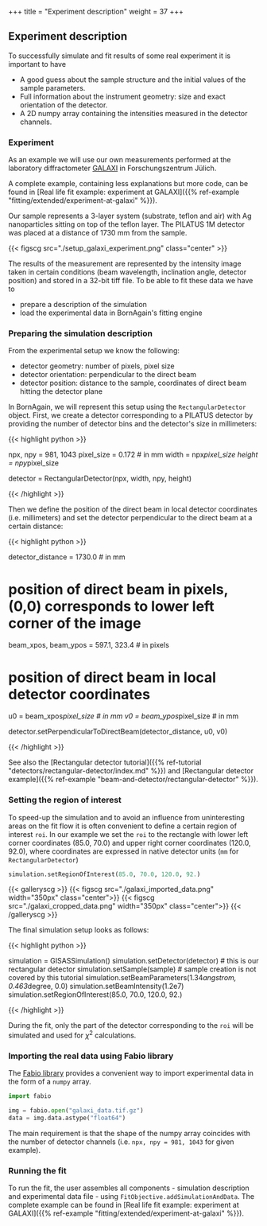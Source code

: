 +++
title = "Experiment description"
weight = 37
+++

## Experiment description

To successfully simulate and fit results of some real experiment it is important to have

+ A good guess about the sample structure and the initial values of the sample parameters.
+ Full information about the instrument geometry: size and exact orientation of the detector.
+ A 2D numpy array containing the intensities measured in the detector channels.

### Experiment

As an example we will use our own measurements performed  at the laboratory diffractometer [GALAXI](http://www.fz-juelich.de/jcns/jcns-2//DE/Leistungen/GALAXI/_node.html) in Forschungszentrum Jülich.

A complete example, containing less explanations but more code, can be found in
[Real life fit example: experiment at GALAXI]({{% ref-example "fitting/extended/experiment-at-galaxi" %}}).

Our sample represents a 3-layer system (substrate, teflon and air)
with Ag nanoparticles sitting on top of the teflon layer.
The PILATUS 1M detector was placed at a distance of 1730 mm from the sample.

{{< figscg src="./setup_galaxi_experiment.png" class="center" >}}

The results of the measurement are represented by the intensity image taken in certain conditions
(beam wavelength, inclination angle, detector position) and stored in a 32-bit tiff file. To be able to fit these data we have to

* prepare a description of the simulation
* load the experimental data in BornAgain's fitting engine

### Preparing the simulation description

From the experimental setup we know the following:

+ detector geometry: number of pixels, pixel size
+ detector orientation: perpendicular to the direct beam
+ detector position: distance to the sample, coordinates of direct beam hitting the detector plane

In BornAgain, we will represent this setup using the `RectangularDetector` object.
First, we create a detector corresponding to a PILATUS detector by providing the number of detector bins and the detector's size in millimeters:

{{< highlight python >}}

npx, npy = 981, 1043
pixel_size = 0.172  # in mm
width = npx*pixel_size
height = npy*pixel_size

detector = RectangularDetector(npx, width, npy, height)

{{< /highlight >}}

Then we define the position of the direct beam in local detector coordinates (i.e. millimeters) and set the detector perpendicular to the direct beam at a certain distance:

{{< highlight python >}}

detector_distance = 1730.0  # in mm

# position of direct beam in pixels, (0,0) corresponds to lower left corner of the image
beam_xpos, beam_ypos = 597.1, 323.4  # in pixels

# position of direct beam in local detector coordinates
u0 = beam_xpos*pixel_size  # in mm
v0 = beam_ypos*pixel_size  # in mm

detector.setPerpendicularToDirectBeam(detector_distance, u0, v0)

{{< /highlight >}}

See also the [Rectangular detector tutorial]({{% ref-tutorial "detectors/rectangular-detector/index.md" %}})
and [Rectangular detector example]({{% ref-example "beam-and-detector/rectangular-detector" %}}).

### Setting the region of interest

To speed-up the simulation and to avoid an influence from uninteresting areas on the fit flow it is often convenient to define a certain region of interest `roi`. In our example we set the `roi` to the rectangle with lower left corner coordinates (85.0, 70.0) and upper right corner coordinates (120.0, 92.0), where coordinates are expressed in native detector units
(`mm` for `RectangularDetector`)

```python
simulation.setRegionOfInterest(85.0, 70.0, 120.0, 92.)
```

{{< galleryscg >}}
{{< figscg src="./galaxi_imported_data.png" width="350px" class="center">}}
{{< figscg src="./galaxi_cropped_data.png" width="350px" class="center">}}
{{< /galleryscg >}}

The final simulation setup looks as follows:

{{< highlight python >}}

simulation = GISASSimulation()
simulation.setDetector(detector)  # this is our rectangular detector
simulation.setSample(sample)  # sample creation is not covered by this tutorial
simulation.setBeamParameters(1.34*angstrom, 0.463*degree, 0.0)
simulation.setBeamIntensity(1.2e7)
simulation.setRegionOfInterest(85.0, 70.0, 120.0, 92.)

{{< /highlight >}}

During the fit, only the part of the detector corresponding to the `roi` will be simulated and used for $\chi^2$ calculations.

### Importing the real data using Fabio library

The [Fabio library](https://github.com/silx-kit/fabio) provides a convenient way to import experimental data in the form of a `numpy` array.

```python
import fabio

img = fabio.open("galaxi_data.tif.gz")
data = img.data.astype("float64")
```

The main requirement is that the shape of the numpy array coincides with the number of detector channels (i.e. `npx, npy = 981, 1043` for given example).

### Running the fit

To run the fit, the user assembles all components - simulation description and experimental data file - using `FitObjective.addSimulationAndData`.
The complete example can be found in [Real life fit example: experiment at GALAXI]({{% ref-example "fitting/extended/experiment-at-galaxi" %}}).
